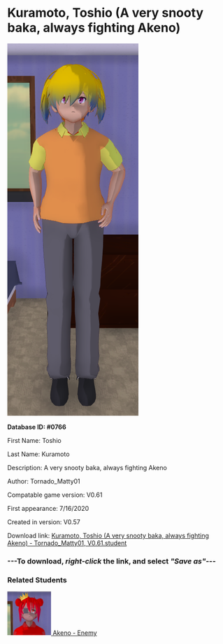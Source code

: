 # Kuramoto, Toshio (A very snooty baka, always fighting Akeno)

<img src="../../Files/Images/Kuramoto, Toshio (A very snooty baka, always fighting Akeno).png" title="Kuramoto, Toshio (A very snooty baka, always fighting Akeno) - Tornado_Matty01, V0.61">

**Database ID: #0766**

First Name: Toshio

Last Name: Kuramoto

Description: A very snooty baka, always fighting Akeno

Author: Tornado_Matty01

Compatable game version: V0.61

First appearance: 7/16/2020

Created in version: V0.57

Download link: <a href="https://raw.githubusercontent.com/Arbiter1223/Daigaku-Gurashi-Custom-Students/master/Files/Student%20Files/Kuramoto%2C%20Toshio%20(A%20very%20snooty%20baka%2C%20always%20fighting%20Akeno)%20-%20Tornado_Matty01%2C%20V0.61.student">Kuramoto, Toshio (A very snooty baka, always fighting Akeno) - Tornado_Matty01, V0.61.student</a>

### ---**To download, _right-click_ the link, and select _"Save as"_**---

### Related Students

<a href="Hitomi, Akeno (A heartless, very serious person, always fighting Toshio).md"><img src="../../Files/Thumbs/Hitomi, Akeno (A heartless, very serious person, always fighting Toshio).png" height="100" width="100" title="Hitomi, Akeno (A heartless, very serious person, always fighting Toshio) - Tornado_Matty01, V0.61"></a><a href="Hitomi, Akeno (A heartless, very serious person, always fighting Toshio).md"> Akeno - Enemy</a>

